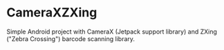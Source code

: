# CameraXZXing

Simple Android project with CameraX (Jetpack support library) and ZXing ("Zebra Crossing") barcode scanning library.
